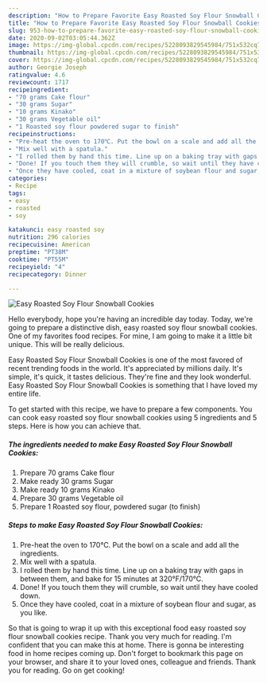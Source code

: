 ```yaml
---
description: "How to Prepare Favorite Easy Roasted Soy Flour Snowball Cookies"
title: "How to Prepare Favorite Easy Roasted Soy Flour Snowball Cookies"
slug: 953-how-to-prepare-favorite-easy-roasted-soy-flour-snowball-cookies
date: 2020-09-02T03:05:44.362Z
image: https://img-global.cpcdn.com/recipes/5228093829545984/751x532cq70/easy-roasted-soy-flour-snowball-cookies-recipe-main-photo.jpg
thumbnail: https://img-global.cpcdn.com/recipes/5228093829545984/751x532cq70/easy-roasted-soy-flour-snowball-cookies-recipe-main-photo.jpg
cover: https://img-global.cpcdn.com/recipes/5228093829545984/751x532cq70/easy-roasted-soy-flour-snowball-cookies-recipe-main-photo.jpg
author: Georgie Joseph
ratingvalue: 4.6
reviewcount: 1717
recipeingredient:
- "70 grams Cake flour"
- "30 grams Sugar"
- "10 grams Kinako"
- "30 grams Vegetable oil"
- "1 Roasted soy flour powdered sugar to finish"
recipeinstructions:
- "Pre-heat the oven to 170℃. Put the bowl on a scale and add all the ingredients."
- "Mix well with a spatula."
- "I rolled them by hand this time. Line up on a baking tray with gaps in between them, and bake for 15 minutes at 320°F/170°C."
- "Done! If you touch them they will crumble, so wait until they have cooled down."
- "Once they have cooled, coat in a mixture of soybean flour and sugar, as you like."
categories:
- Recipe
tags:
- easy
- roasted
- soy

katakunci: easy roasted soy 
nutrition: 296 calories
recipecuisine: American
preptime: "PT38M"
cooktime: "PT55M"
recipeyield: "4"
recipecategory: Dinner

---
```



![Easy Roasted Soy Flour Snowball Cookies](https://img-global.cpcdn.com/recipes/5228093829545984/751x532cq70/easy-roasted-soy-flour-snowball-cookies-recipe-main-photo.jpg)

Hello everybody, hope you're having an incredible day today. Today, we're going to prepare a distinctive dish, easy roasted soy flour snowball cookies. One of my favorites food recipes. For mine, I am going to make it a little bit unique. This will be really delicious.



Easy Roasted Soy Flour Snowball Cookies is one of the most favored of recent trending foods in the world. It's appreciated by millions daily. It's simple, it's quick, it tastes delicious. They're fine and they look wonderful. Easy Roasted Soy Flour Snowball Cookies is something that I have loved my entire life.


To get started with this recipe, we have to prepare a few components. You can cook easy roasted soy flour snowball cookies using 5 ingredients and 5 steps. Here is how you can achieve that.

<!--inarticleads1-->

##### The ingredients needed to make Easy Roasted Soy Flour Snowball Cookies:

1. Prepare 70 grams Cake flour
1. Make ready 30 grams Sugar
1. Make ready 10 grams Kinako
1. Prepare 30 grams Vegetable oil
1. Prepare 1 Roasted soy flour, powdered sugar (to finish)




<!--inarticleads2-->

##### Steps to make Easy Roasted Soy Flour Snowball Cookies:

1. Pre-heat the oven to 170℃. Put the bowl on a scale and add all the ingredients.
1. Mix well with a spatula.
1. I rolled them by hand this time. Line up on a baking tray with gaps in between them, and bake for 15 minutes at 320°F/170°C.
1. Done! If you touch them they will crumble, so wait until they have cooled down.
1. Once they have cooled, coat in a mixture of soybean flour and sugar, as you like.




So that is going to wrap it up with this exceptional food easy roasted soy flour snowball cookies recipe. Thank you very much for reading. I'm confident that you can make this at home. There is gonna be interesting food in home recipes coming up. Don't forget to bookmark this page on your browser, and share it to your loved ones, colleague and friends. Thank you for reading. Go on get cooking!
